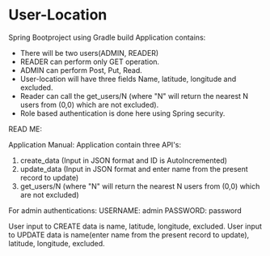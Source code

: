 # User-Location

Spring Bootproject using Gradle build
Application contains:
* There will be two users(ADMIN, READER)
* READER can perform only GET operation.
* ADMIN can perform Post, Put, Read.
* User-location will have three fields Name, latitude, longitude and excluded.
* Reader can call the get_users/N (where "N" will return the nearest N users from (0,0) which are not excluded).
* Role based authentication is done here using Spring security.


READ ME:

Application Manual:
Application contain three API's:
1) create_data (Input in JSON format and ID is AutoIncremented)
2) update_data (Input in JSON format and enter name from the present record to update)
3) get_users/N (where "N" will return the nearest N users from (0,0) which are not excluded)

For admin authentications:
USERNAME: admin
PASSWORD: password

User input to CREATE data is name, latitude, longitude, excluded.
User input to UPDATE data is name(enter name from the present record to update), latitude, longitude, excluded.
